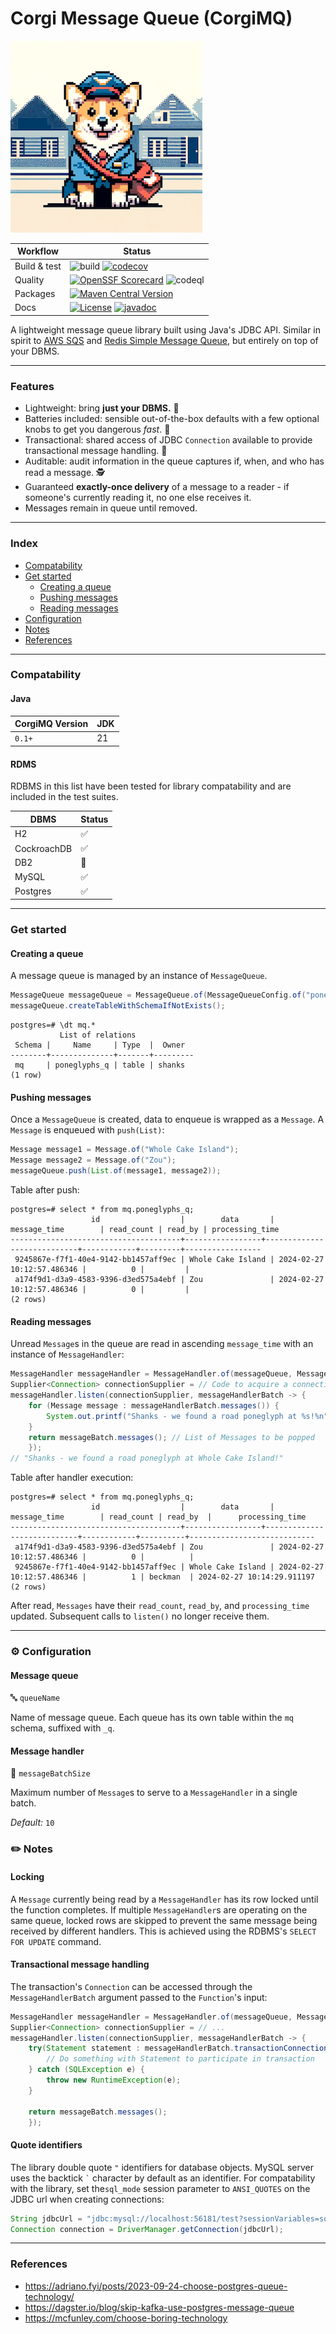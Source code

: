 # Corgi Message Queue (CorgiMQ)

![mascot.jpg](mascot.jpg)

| Workflow     | Status                                                                                                                                                                                                                                                               |
|--------------|----------------------------------------------------------------------------------------------------------------------------------------------------------------------------------------------------------------------------------------------------------------------|
| Build & test | ![build](https://github.com/hailuand/corgio-mq/actions/workflows/maven.yaml/badge.svg) [![codecov](https://codecov.io/github/hailuand/corgimq/graph/badge.svg?token=NYQYU42L1U)](https://codecov.io/github/hailuand/corgimq)                                         |
| Quality      | [![OpenSSF Scorecard](https://api.securityscorecards.dev/projects/github.com/hailuand/corgimq/badge)](https://securityscorecards.dev/viewer/?uri=github.com/hailuand/corgimq) ![codeql](https://github.com/hailuand/corgimq/actions/workflows/codeql.yaml/badge.svg) |
| Packages     | [![Maven Central Version](https://img.shields.io/maven-central/v/io.github.hailuand/corgimq?color=blue)](https://central.sonatype.com/artifact/io.github.hailuand/corgimq)                                                                                           |
| Docs         | [![License](https://img.shields.io/badge/License-Apache_2.0-blue.svg)](https://opensource.org/licenses/Apache-2.0)  [![javadoc](https://javadoc.io/badge2/io.github.hailuand/corgimq/javadoc.svg)](https://javadoc.io/doc/io.github.hailuand/corgimq)                |


A lightweight message queue library built using Java's JDBC API. Similar in spirit to [AWS SQS](https://aws.amazon.com/sqs/)
and [Redis Simple Message Queue](https://github.com/smrchy/rsmq), but entirely on top of your DBMS.

---

### Features
- Lightweight: bring **just your DBMS.** :rocket:
- Batteries included: sensible out-of-the-box defaults with a few optional knobs to get you dangerous _fast_. :battery:
- Transactional: shared access of JDBC `Connection` available to provide transactional message handling. :handshake:
- Auditable: audit information in the queue captures if, when, and who has read a message. :detective:
- Guaranteed **exactly-once delivery** of a message to a reader - if someone's currently reading it, no one else receives it.
- Messages remain in queue until removed.

---

### Index
* [Compatability](#compatability)
* [Get started](#get-started)
  * [Creating a queue](#creating-a-queue)
  * [Pushing messages](#pushing-messages)
  * [Reading messages](#reading-messages)
* [Configuration](#-configuration)
* [Notes](#-notes)
* [References](#references)

---

### Compatability

#### Java
| CorgiMQ Version | JDK |
|---------------|-----|
| `0.1+`        | 21  |


#### RDMS
RDBMS in this list have been tested for library compatability and are included in the test suites.

| DBMS        | Status             |
|-------------|--------------------|
| H2          | :white_check_mark: |
| CockroachDB | :white_check_mark: |
| DB2         | :test_tube:        |
| MySQL       | :white_check_mark: |
| Postgres    | :white_check_mark: |

---

### Get started
#### Creating a queue
A message queue is managed by an instance of `MessageQueue`.

```java
MessageQueue messageQueue = MessageQueue.of(MessageQueueConfig.of("poneglyphs")); // Name of queue, table will have '_q' suffix
messageQueue.createTableWithSchemaIfNotExists();
```

```
postgres=# \dt mq.*
           List of relations
 Schema |     Name     | Type  |  Owner
--------+--------------+-------+---------
 mq     | poneglyphs_q | table | shanks
(1 row)
```

#### Pushing messages
Once a `MessageQueue` is created, data to enqueue is wrapped as a `Message`. A `Message` is enqueued with `push(List)`:

```java
Message message1 = Message.of("Whole Cake Island");
Message message2 = Message.of("Zou");
messageQueue.push(List.of(message1, message2));
```

Table after push:

```
postgres=# select * from mq.poneglyphs_q;
                  id                  |        data       |        message_time        | read_count | read_by | processing_time
--------------------------------------+-----------------+----------------------------+------------+---------+-----------------
 9245867e-f7f1-40e4-9142-bb1457aff9ec | Whole Cake Island | 2024-02-27 10:12:57.486346 |          0 |         |
 a174f9d1-d3a9-4583-9396-d3ed575a4ebf | Zou               | 2024-02-27 10:12:57.486346 |          0 |         |
(2 rows)
```

#### Reading messages
Unread `Message`s in the queue are read in ascending `message_time` with an instance of `MessageHandler`:

```java
MessageHandler messageHandler = MessageHandler.of(messageQueue, MessageHandlerConfig.of(1)); // Read one message at a time
Supplier<Connection> connectionSupplier = // Code to acquire a connection to database
messageHandler.listen(connectionSupplier, messageHandlerBatch -> {
    for (Message message : messageHandlerBatch.messages()) {
        System.out.printf("Shanks - we found a road poneglyph at %s!%n", message.data());
    }
    return messageBatch.messages(); // List of Messages to be popped
    });
// "Shanks - we found a road poneglyph at Whole Cake Island!"
```

Table after handler execution:
```
postgres=# select * from mq.poneglyphs_q;
                  id                  |        data       |        message_time        | read_count | read_by  |      processing_time
--------------------------------------+-----------------+----------------------------+------------+----------+----------------------------
 a174f9d1-d3a9-4583-9396-d3ed575a4ebf | Zou               | 2024-02-27 10:12:57.486346 |          0 |          |
 9245867e-f7f1-40e4-9142-bb1457aff9ec | Whole Cake Island | 2024-02-27 10:12:57.486346 |          1 | beckman  | 2024-02-27 10:14:29.911197
(2 rows)
```
After read, `Messages` have their `read_count`, `read_by`, and `processing_time` updated. Subsequent 
calls to `listen()` no longer receive them.

---

### ⚙️ Configuration
#### Message queue

🔤 `queueName`

Name of message queue. Each queue has its own table within the `mq` schema, suffixed with `_q`.

#### Message handler

🔢 `messageBatchSize`

Maximum number of `Message`s to serve to a `MessageHandler` in a single batch. 

_Default:_ `10`

### ✏️ Notes
#### Locking
A `Message` currently being read by a `MessageHandler` has its row locked until the function completes. If multiple
`MessageHandler`s are operating on the same queue, locked rows are skipped to prevent the same message being received
by different handlers. This is achieved using the RDBMS's `SELECT FOR UPDATE` command.

#### Transactional message handling
The transaction's `Connection` can be accessed through the `MessageHandlerBatch` argument passed to the
`Function`'s input:
```java
MessageHandler messageHandler = MessageHandler.of(messageQueue, MessageHandlerConfig.of(1));
Supplier<Connection> connectionSupplier = // ...
messageHandler.listen(connectionSupplier, messageHandlerBatch -> {
    try(Statement statement : messageHandlerBatch.transactionConnection()) {
        // Do something with Statement to participate in transaction
    } catch (SQLException e) {
        throw new RuntimeException(e);
    }
    
    return messageBatch.messages();
    });
```

#### Quote identifiers
The library double quote `"` identifiers for database objects. MySQL server uses the backtick `` ` `` character by default 
as an identifier. For compatability with the library, set the`sql_mode` session parameter to `ANSI_QUOTES` on the JDBC url when creating connections:

```java
String jdbcUrl = "jdbc:mysql://localhost:56181/test?sessionVariables=sql_mode=ANSI_QUOTES";
Connection connection = DriverManager.getConnection(jdbcUrl);
```

---

### References
- https://adriano.fyi/posts/2023-09-24-choose-postgres-queue-technology/
- https://dagster.io/blog/skip-kafka-use-postgres-message-queue
- https://mcfunley.com/choose-boring-technology
